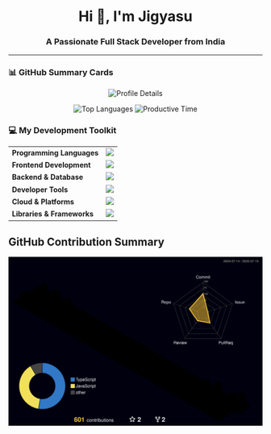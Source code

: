 <h1 align="center">Hi 👋, I'm Jigyasu</h1>
<h3 align="center">A Passionate Full Stack Developer from India</h3>

---
### 📊 GitHub Summary Cards

<p align="center">
  <img src="http://github-profile-summary-cards.vercel.app/api/cards/profile-details?username=jigyasumxkkxr&theme=prussian" alt="Profile Details" />
</p>

<p align="center">
  <img src="http://github-profile-summary-cards.vercel.app/api/cards/most-commit-language?username=jigyasumxkkxr&theme=prussian" alt="Top Languages" />
  <img src="http://github-profile-summary-cards.vercel.app/api/cards/productive-time?username=jigyasumxkkxr&theme=prussian&utcOffset=5.3" alt="Productive Time" />
</p>

### 💻 My Development Toolkit
<table align="center">
  <tr>
    <td><strong>Programming Languages</strong></td>
    <td>
      <img height=40 src="https://skillicons.dev/icons?i=cpp,python,js,ts,sql&theme=dark">
    </td>
  </tr>

  <tr>
    <td><strong>Frontend Development</strong></td>
    <td>
      <img height=40 src="https://skillicons.dev/icons?i=html,css,js,react,nextjs,tailwind&theme=dark">
    </td>
  </tr>

  <tr>
    <td><strong>Backend & Database</strong></td>
    <td>
      <img height=40 src="https://skillicons.dev/icons?i=nodejs,express,mongodb,postgres,prisma&theme=dark">
    </td>
  </tr>

  <tr>
    <td><strong>Developer Tools</strong></td>
    <td>
      <img height=40 src="https://skillicons.dev/icons?i=git,github,vscode,postman,docker,powershell,vite&theme=dark">
    </td>
  </tr>

  <tr>
    <td><strong>Cloud & Platforms</strong></td>
    <td>
      <img height=40 src="https://skillicons.dev/icons?i=vercel,cloudflare,aws&theme=dark">
    </td>
  </tr>

  <tr>
    <td><strong>Libraries & Frameworks</strong></td>
    <td>
      <img height=40 src="https://skillicons.dev/icons?i=tensorflow,pytorch,sklearn&theme=dark">
    </td>
  </tr>
</table>

## GitHub Contribution Summary
![](./profile-3d-contrib/profile-night-rainbow.svg)
